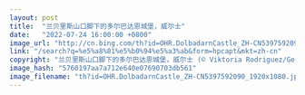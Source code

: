 ```yaml
---
layout: post
title:  "兰贝里斯山口脚下的多尔巴达恩城堡，威尔士"
date:   "2022-07-24 16:00:00 +0800"
image_url: "http://cn.bing.com/th?id=OHR.DolbadarnCastle_ZH-CN5397592090_1920x1080.jpg&rf=LaDigue_1920x1080.jpg&pid=hp"
link: "/search?q=%e5%a8%81%e5%b0%94%e5%a3%ab&form=hpcapt&mkt=zh-cn"
copyright: "兰贝里斯山口脚下的多尔巴达恩城堡，威尔士 (© Viktoria Rodriguez/Getty Images)"
image_hash: "5760197aa7a712e640e07690703db561"
image_filename: "th?id=OHR.DolbadarnCastle_ZH-CN5397592090_1920x1080.jpg&rf=LaDigue_1920x1080.jpg&pid=hp"
---
```

